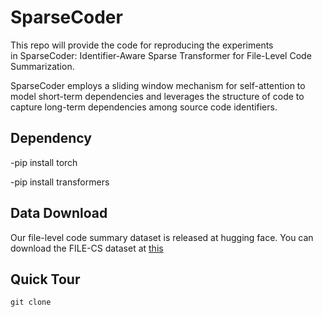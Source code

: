 # SparseCoder

This repo will provide the code for reproducing the experiments in SparseCoder: Identifier-Aware Sparse Transformer for File-Level Code Summarization. 

SparseCoder employs a sliding window mechanism for self-attention to model short-term dependencies and leverages the structure of code to capture long-term dependencies among source code identifiers.


## Dependency
-pip install torch

-pip install transformers

## Data Download

Our file-level code summary dataset is released at hugging face. You can download the FILE-CS dataset at [this](https://huggingface.co/datasets/huangyx353/FILE-CS)

## Quick Tour 

```shell
git clone 
```

##
